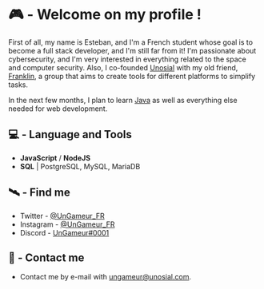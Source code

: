 # 🎮 - Welcome on my profile !
First of all, my name is Esteban, and I'm a French student whose goal is to become a full stack developer, and I'm still far from it!
I'm passionate about cybersecurity, and I'm very interested in everything related to the space and computer security.
Also, I co-founded [Unosial](https://github.com/Unosial) with my old friend, [Franklin](https://github.com/AbaFranklin/), a group that aims to create tools for different platforms to simplify tasks. 

In the next few months, I plan to learn [Java](https://www.java.com/) as well as everything else needed for web development.




## 💻 - Language and Tools
- **JavaScript** / **NodeJS**
- **SQL** | PostgreSQL, MySQL, MariaDB

## 🛰️ - Find me

 - Twitter - [@UnGameur_FR](https://twitter.com/UnGameur_FR/)
 - Instagram - [@UnGameur_FR](https://instagram.com/UnGameur_FR)
 - Discord -  [UnGameur#0001](https://discord.bio/p/UnGameur)
 
## 📡 - Contact me
 - Contact me by e-mail with [ungameur@unosial.com](ungameur@unosial.com).
